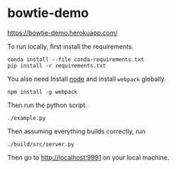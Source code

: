 # bowtie-demo

https://bowtie-demo.herokuapp.com/

To run locally, first install the requirements.

```
conda install --file conda-requirements.txt
pip install -r requirements.txt
```

You also need Install [node](https://nodejs.org/en/) and install `webpack` globally.

```
npm install -g webpack
```

Then run the python script.

```
./example.py
```

Then assuming everything builds correctly, run

```
./build/src/server.py
```

Then go to <http://localhost:9991> on your local machine.
